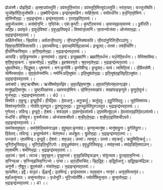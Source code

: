 

  
प्रोअ॑स्मै। प्रोइति॒प्रो। अ॒स्मा॒उप॑स्तुतिं। उप॑स्तुतिं॒भर॑ता। उप॑स्तुति॒मित्युप॑ऽस्तुतिं। भर॑ता॒यत्। यज्जुजो॑षति। जुजो॑ष॒तीति॒जुजो॑षति।। उ॒क्थैरिन्द्र॑स्य। इन्द्र॑स्य॒माहि॑नं। माहि॑नं॒वय॑:। वयो॑वर्धन्ति। व॒र्ध॒न्ति॒सो॒मिन॑:। सो॒मिनो॑भ॒द्रा:। भ॒द्राइन्द्र॑स्य। इन्द्र॑स्यरा॒तय॑:। रा॒तय॒इति॑रा॒तय॑:।।  
अ॒यु॒जोअस॑म:। अस॑मो॒नृभि॑:। नृभि॒रेक॑:। एक॑:कृ॒ष्टी:। कृ॒ष्टीर॒यास्यः॑। अ॒यास्य॒इत्य॒यास्य॑:।। पू॒र्वीरति॑। अति॒प्र। प्रवा॑वृधे। वा॒वृ॒धे॒विश्वा॑। व॒वृ॒ध॒इति॑ववृधे। विश्वा॑जा॒तानि॑। जा॒तान्योज॑सा। ओज॑साभ॒द्रा:। भ॒द्राइन्द्र॑स्यरा॒तय॑:।।  
अहि॑तेनचित्। चि॒दर्व॑ता। अर्व॑ताजी॒रदा॑नु:। जी॒रदा॑नुस्सिषासति। जी॒रदा॑नु॒रिति॑जी॒रऽदा॑नु:। सि॒षा॒स॒तीति॑सिसासति।। प्र॒वाच्य॑मिन्द्र। प्र॒वाच्य॒मिति॑प्र॒ऽवाच्यं॑। इन्द्र॒तत्। तत्तव॑। तव॑वी॒र्या॑णि। वी॒र्या॑णिकरिष्य॒त:। क॒रि॒ष्य॒तोभ॒द्रा:। भ॒द्राइन्द्र॑स्यरा॒तय॑:।।  
आया॑हि। या॒हि॒कृ॒णवा॑म। कृ॒णवा॑मते। त॒इन्द्र॑। इन्द्र॒ब्रह्मा॑णि। ब्रह्मा॑णि॒वर्ध॑ना। वर्ध॒नेति॒वर्ध॑ना।। येभि॑श्शविष्ठ। श॒वि॒ष्ठ॒चा॒कन॑:। चा॒कनो॑भ॒द्रं। भ॒द्रमि॒ह। इ॒हश्र॑वस्य॒ते। श्र॒व॒स्य॒तेभ॒द्रा:। भ॒द्राइन्द्र॑स्यरा॒तय॑:।।  
धृ॒ष॒तश्चि॑त्। चि॒द्धृ॒षत्। धृ॒षन्मन॑:। मन॑:कृ॒णॊषि॑। कृ॒णॊषी॑न्द्र। इ॒न्द्र॒यत्। यत्वं। त्वमिति॒त्वं।। ती॒व्रैस्सोमै॑:। सोमै॑स्सपर्य॒त:। स॒प॒र्य॒तोनमो॑भि:। नमो॑भि:प्रति॒भूष॑त:। प्र॒ति॒भूष॑तोभ॒द्रा:। प्र॒ति॒भूष॑त॒इति॑प्र॒ति॒ऽभूष॑त:। भ॒द्राइन्द्र॑स्यरा॒तय॑:।।  
अव॑चष्टे। च॒ष्ट॒ऋची॑षम:। ऋची॑षमोव॒ताँइ॑व। अ॒व॒ताँइ॑व॒मानु॑ष:। अ॒व॒तानि॒वेत्य॑व॒तान्ऽइ॑व। मानु॑ष॒इति॒मानु॑ष:।। जु॒ष्ट्वीदक्ष॑स्य। दक्ष॑स्यसो॒मिन॑:। सो॒मिन॒स्सखा॑यं। सखा॑यङ्कृणुते। कृ॒णु॒ते॒युजं॑। युजं॑भ॒द्रा:। भ॒द्राइन्द्र॑स्यरा॒तय॑:।। 40 ।।  
विश्वे॑ते। त॒इ॒न्द्र॒। इ॒न्द्र॒वी॒र्यं॑। वी॒र्यं॑दे॒वा:। दे॒वाअनु॑। अनु॒क्रतुं॑। क्रतुं॑ददु:। द॒दु॒रिति॑ददु:।। भुवो॒विश्व॑स्य। विश्व॑स्य॒गोप॑ति:। गोप॑ति:पुरुष्टुत। पु॒रु॒ष्टु॒त॒भ॒द्रा:। पु॒रु॒स्तु॒तेति॑पुरुऽस्तुत। भ॒द्राइन्द्र॑स्यरा॒तय॑:।।  
गृ॒णेतत्। तदि॑न्द्र। इ॒न्द्र॒ते॒। ते॒शव॑:। शव॑उप॒मं। उ॒प॒मन्दे॒वता॑तये। उ॒प॒ममि॑त्यु॑प॒ऽमं। दे॒वता॑तय॒इति॑दे॒वऽता॑तये।। यध्दंसि॑। हंसि॑वृ॒त्रं। वृ॒त्रमौज॑सा। ओज॑साशचीपते। श॒ची॒प॒ते॒भ॒द्रा:। श॒ची॒प॒त॒इति॑शचीऽपते। भ॒द्राइन्द्र॑स्यरा॒तय॑:।।  
सम॑नेववपुष्य॒त:। सम॑ने॒वेति॒सम॑नाऽइव। व॒पु॒ष्य॒त:कृ॒णव॑त्। कृ॒णव॒न्मानु॑षा। मानु॑षायु॒गा। यु॒गेति॑यु॒गा।। वि॒देतत्। तदिन्द्र॑:। इन्द्र॒श्चेत॑नं। चेत॑न॒मध॑। अध॑श्रु॒त:। श्रु॒तोभ॒द्रा:। भ॒द्राइन्द्र॑स्यरा॒तय॑:।।  
उज्जा॒तं। जा॒तमि॑न्द्र। इ॒न्द्र॒ते॒। ते॒शव॑:। शव॒उत्। उत्त्वां। त्वामुत्। उत्तव॑। तव॒क्रतुं॑। क्रतु॒मिति॒क्रतुं॑।। भूरि॑गो॒भूरि॑वावृधु:। भूरि॑गो॒इति॒भूरि॑ऽगो:। वा॒वृ॒धु॒र्मघ॑वन्। व॒वृ॒धु॒रिति॑ववृधु:। मघ॑व॒न्तव॑। मघ॑व॒न्निति॒मघ॑ऽवन्। तव॒शर्म॑णि। शर्म॑णिभ॒द्रा:। भ॒द्राइन्द्र॑स्यरा॒तय॑:।।  
अ॒हञ्च॑। च॒त्वं। त्वञ्च॑। च॒वृ॒त्र॒ह॒न्। वृ॒त्र॒ह॒न्त्सं। वृ॒त्र॒ह॒न्निति॑वृत्रऽहन्। संयु॑ज्याव। यु॒ज्या॒व॒स॒निभ्य॑:। स॒निभ्य॒आ। स॒निभ्य॒इतिस॒निऽभ्य॑:। एत्या।। अ॒रा॒ती॒वाचि॑त्। चि॒द॒द्रि॒व॒:। अ॒द्रि॒वो॒अनु॑। अ॒द्रि॒व॒इत्य॑द्रिऽव:। अनु॑नौ। नौ॒शू॒र॒। शू॒र॒मंस॑ते। मंस॑तेभ॒द्रा:। भ॒द्राइन्द्र॑स्यरा॒तय॑:।।  
स॒त्यमित्। इद्वै। वाउ॒तं। ऊँ॒इत्यूँ॑। उ॒तमिन्द्रं॑। इन्द्रं॑स्तवाम। स्त॒वा॒म॒न। नानृ॑तं। अनृ॑त॒मित्यनृ॑तं।। म॒हाँअसु॑न्वत:। असु॑न्वतोव॒ध:। व॒धोभूरि॑। भूरि॒ज्योतीं॑षि। ज्योतीं॑षिसुन्व॒त:। सु॒न्व॒तोभ॒द्रा:। भ॒द्राइन्द्र॑स्यरा॒तय॑:।। 41 ।।  
